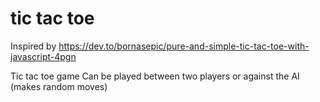 # tic tac toe
Inspired by https://dev.to/bornasepic/pure-and-simple-tic-tac-toe-with-javascript-4pgn

Tic tac toe game
Can be played between two players or against the AI (makes random moves)
